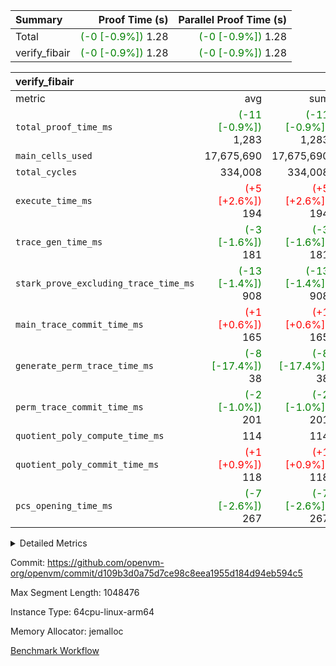 | Summary | Proof Time (s) | Parallel Proof Time (s) |
|:---|---:|---:|
| Total | <span style='color: green'>(-0 [-0.9%])</span> 1.28 | <span style='color: green'>(-0 [-0.9%])</span> 1.28 |
| verify_fibair | <span style='color: green'>(-0 [-0.9%])</span> 1.28 | <span style='color: green'>(-0 [-0.9%])</span> 1.28 |


| verify_fibair |||||
|:---|---:|---:|---:|---:|
|metric|avg|sum|max|min|
| `total_proof_time_ms ` | <span style='color: green'>(-11 [-0.9%])</span> 1,283 | <span style='color: green'>(-11 [-0.9%])</span> 1,283 | <span style='color: green'>(-11 [-0.9%])</span> 1,283 | <span style='color: green'>(-11 [-0.9%])</span> 1,283 |
| `main_cells_used     ` |  17,675,690 |  17,675,690 |  17,675,690 |  17,675,690 |
| `total_cycles        ` |  334,008 |  334,008 |  334,008 |  334,008 |
| `execute_time_ms     ` | <span style='color: red'>(+5 [+2.6%])</span> 194 | <span style='color: red'>(+5 [+2.6%])</span> 194 | <span style='color: red'>(+5 [+2.6%])</span> 194 | <span style='color: red'>(+5 [+2.6%])</span> 194 |
| `trace_gen_time_ms   ` | <span style='color: green'>(-3 [-1.6%])</span> 181 | <span style='color: green'>(-3 [-1.6%])</span> 181 | <span style='color: green'>(-3 [-1.6%])</span> 181 | <span style='color: green'>(-3 [-1.6%])</span> 181 |
| `stark_prove_excluding_trace_time_ms` | <span style='color: green'>(-13 [-1.4%])</span> 908 | <span style='color: green'>(-13 [-1.4%])</span> 908 | <span style='color: green'>(-13 [-1.4%])</span> 908 | <span style='color: green'>(-13 [-1.4%])</span> 908 |
| `main_trace_commit_time_ms` | <span style='color: red'>(+1 [+0.6%])</span> 165 | <span style='color: red'>(+1 [+0.6%])</span> 165 | <span style='color: red'>(+1 [+0.6%])</span> 165 | <span style='color: red'>(+1 [+0.6%])</span> 165 |
| `generate_perm_trace_time_ms` | <span style='color: green'>(-8 [-17.4%])</span> 38 | <span style='color: green'>(-8 [-17.4%])</span> 38 | <span style='color: green'>(-8 [-17.4%])</span> 38 | <span style='color: green'>(-8 [-17.4%])</span> 38 |
| `perm_trace_commit_time_ms` | <span style='color: green'>(-2 [-1.0%])</span> 201 | <span style='color: green'>(-2 [-1.0%])</span> 201 | <span style='color: green'>(-2 [-1.0%])</span> 201 | <span style='color: green'>(-2 [-1.0%])</span> 201 |
| `quotient_poly_compute_time_ms` |  114 |  114 |  114 |  114 |
| `quotient_poly_commit_time_ms` | <span style='color: red'>(+1 [+0.9%])</span> 118 | <span style='color: red'>(+1 [+0.9%])</span> 118 | <span style='color: red'>(+1 [+0.9%])</span> 118 | <span style='color: red'>(+1 [+0.9%])</span> 118 |
| `pcs_opening_time_ms ` | <span style='color: green'>(-7 [-2.6%])</span> 267 | <span style='color: green'>(-7 [-2.6%])</span> 267 | <span style='color: green'>(-7 [-2.6%])</span> 267 | <span style='color: green'>(-7 [-2.6%])</span> 267 |



<details>
<summary>Detailed Metrics</summary>

|  | verify_program_compile_ms | total_cells | stark_prove_excluding_trace_time_ms | quotient_poly_compute_time_ms | quotient_poly_commit_time_ms | perm_trace_commit_time_ms | pcs_opening_time_ms | main_trace_commit_time_ms |
| --- | --- | --- | --- | --- | --- | --- | --- |
|  | 7 | 65,536 | 38 | 2 | 7 | 0 | 22 | 7 | 

| air_name | rows | quotient_deg | main_cols | interactions | constraints | cells |
| --- | --- | --- | --- | --- | --- | --- |
| AccessAdapterAir<2> |  | 2 |  | 5 | 12 |  | 
| AccessAdapterAir<4> |  | 2 |  | 5 | 12 |  | 
| AccessAdapterAir<8> |  | 2 |  | 5 | 12 |  | 
| FibonacciAir | 32,768 | 1 | 2 |  | 5 | 65,536 | 
| FriReducedOpeningAir |  | 2 |  | 39 | 71 |  | 
| JalRangeCheckAir |  | 2 |  | 9 | 14 |  | 
| NativePoseidon2Air<BabyBearParameters>, 1> |  | 2 |  | 136 | 572 |  | 
| PhantomAir |  | 2 |  | 3 | 5 |  | 
| ProgramAir |  | 1 |  | 1 | 4 |  | 
| VariableRangeCheckerAir |  | 1 |  | 1 | 4 |  | 
| VmAirWrapper<AluNativeAdapterAir, FieldArithmeticCoreAir> |  | 2 |  | 15 | 27 |  | 
| VmAirWrapper<BranchNativeAdapterAir, BranchEqualCoreAir<1> |  | 2 |  | 11 | 25 |  | 
| VmAirWrapper<NativeAdapterAir<2, 0>, PublicValuesCoreAir> |  | 2 |  | 11 | 29 |  | 
| VmAirWrapper<NativeLoadStoreAdapterAir<1>, NativeLoadStoreCoreAir<1> |  | 2 |  | 15 | 20 |  | 
| VmAirWrapper<NativeLoadStoreAdapterAir<4>, NativeLoadStoreCoreAir<4> |  | 2 |  | 15 | 20 |  | 
| VmAirWrapper<NativeVectorizedAdapterAir<4>, FieldExtensionCoreAir> |  | 2 |  | 15 | 27 |  | 
| VmConnectorAir |  | 2 |  | 5 | 11 |  | 
| VolatileBoundaryAir |  | 2 |  | 7 | 19 |  | 

| group | trace_gen_time_ms | total_proof_time_ms | total_cycles | total_cells | stark_prove_excluding_trace_time_ms | quotient_poly_compute_time_ms | quotient_poly_commit_time_ms | perm_trace_commit_time_ms | pcs_opening_time_ms | main_trace_commit_time_ms | main_cells_used | generate_perm_trace_time_ms | execute_time_ms |
| --- | --- | --- | --- | --- | --- | --- | --- | --- | --- | --- | --- | --- | --- |
| verify_fibair | 181 | 1,283 | 334,008 | 62,474,410 | 908 | 114 | 118 | 201 | 267 | 165 | 17,675,690 | 38 | 194 | 

| group | air_name | rows | prep_cols | perm_cols | main_cols | cells |
| --- | --- | --- | --- | --- | --- | --- |
| verify_fibair | AccessAdapterAir<2> | 131,072 |  | 16 | 11 | 3,538,944 | 
| verify_fibair | AccessAdapterAir<4> | 65,536 |  | 16 | 13 | 1,900,544 | 
| verify_fibair | AccessAdapterAir<8> | 128 |  | 16 | 17 | 4,224 | 
| verify_fibair | FriReducedOpeningAir | 2,048 |  | 84 | 27 | 227,328 | 
| verify_fibair | JalRangeCheckAir | 32,768 |  | 28 | 12 | 1,310,720 | 
| verify_fibair | NativePoseidon2Air<BabyBearParameters>, 1> | 32,768 |  | 312 | 398 | 23,265,280 | 
| verify_fibair | PhantomAir | 16,384 |  | 12 | 6 | 294,912 | 
| verify_fibair | ProgramAir | 8,192 |  | 8 | 10 | 147,456 | 
| verify_fibair | VariableRangeCheckerAir | 262,144 | 2 | 8 | 1 | 2,359,296 | 
| verify_fibair | VmAirWrapper<AluNativeAdapterAir, FieldArithmeticCoreAir> | 262,144 |  | 36 | 29 | 17,039,360 | 
| verify_fibair | VmAirWrapper<BranchNativeAdapterAir, BranchEqualCoreAir<1> | 32,768 |  | 28 | 23 | 1,671,168 | 
| verify_fibair | VmAirWrapper<NativeLoadStoreAdapterAir<1>, NativeLoadStoreCoreAir<1> | 65,536 |  | 40 | 21 | 3,997,696 | 
| verify_fibair | VmAirWrapper<NativeLoadStoreAdapterAir<4>, NativeLoadStoreCoreAir<4> | 32,768 |  | 40 | 27 | 2,195,456 | 
| verify_fibair | VmAirWrapper<NativeVectorizedAdapterAir<4>, FieldExtensionCoreAir> | 32,768 |  | 36 | 38 | 2,424,832 | 
| verify_fibair | VmConnectorAir | 2 | 1 | 16 | 5 | 42 | 
| verify_fibair | VolatileBoundaryAir | 65,536 |  | 20 | 12 | 2,097,152 | 

| group | trace_height_constraint | weighted_sum | threshold |
| --- | --- | --- | --- |
| verify_fibair | 0 | 1,085,444 | 2,013,265,921 | 
| verify_fibair | 1 | 5,411,200 | 2,013,265,921 | 
| verify_fibair | 2 | 542,722 | 2,013,265,921 | 
| verify_fibair | 3 | 5,476,612 | 2,013,265,921 | 
| verify_fibair | 4 | 65,536 | 2,013,265,921 | 
| verify_fibair | 5 | 12,851,850 | 2,013,265,921 | 

| trace_height_constraint | threshold |
| --- | --- |
| 0 | 2,013,265,921 | 

</details>


Commit: https://github.com/openvm-org/openvm/commit/d109b3d0a75d7ce98c8eea1955d184d94eb594c5

Max Segment Length: 1048476

Instance Type: 64cpu-linux-arm64

Memory Allocator: jemalloc

[Benchmark Workflow](https://github.com/openvm-org/openvm/actions/runs/14721609917)
